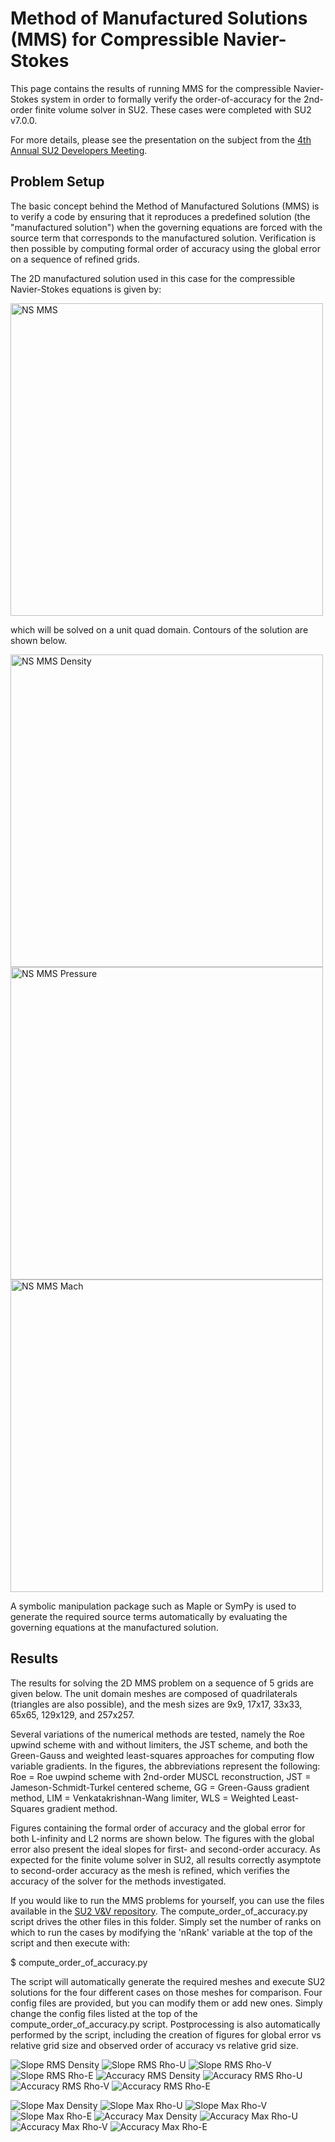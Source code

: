 # Method of Manufactured Solutions (MMS) for Compressible Navier-Stokes

This page contains the results of running MMS for the compressible Navier-Stokes system in order to formally verify the order-of-accuracy for the 2nd-order finite volume solver in SU2. These cases were completed with SU2 v7.0.0.

For more details, please see the presentation on the subject from the [4th Annual SU2 Developers Meeting](https://su2foundation.org/wp-content/uploads/2019/05/SU2_Verification_EdwinTom.pdf). 

## Problem Setup

The basic concept behind the Method of Manufactured Solutions (MMS) is to verify a code by ensuring that it reproduces a predefined solution (the "manufactured solution") when the governing equations are forced with the source term that corresponds to the manufactured solution. Verification is then possible by computing formal order of accuracy using the global error on a sequence of refined grids.

The 2D manufactured solution used in this case for the compressible Navier-Stokes equations is given by:

<img src="images/ns_mms.png" alt="NS MMS" width="500"/>

which will be solved on a unit quad domain. Contours of the solution are shown below.

<img src="mages/ns_mms_density.png" alt="NS MMS Density" width="500"/>
<img src="images/ns_mms_pressure.png" alt="NS MMS Pressure" width="500"/>
<img src="images/ns_mms_mach.png" alt="NS MMS Mach" width="500"/>

A symbolic manipulation package such as Maple or SymPy is used to generate the required source terms automatically by evaluating the governing equations at the manufactured solution.

## Results

The results for solving the 2D MMS problem on a sequence of 5 grids are given below. The unit domain meshes are composed of quadrilaterals (triangles are also possible), and the mesh sizes are 9x9, 17x17, 33x33, 65x65, 129x129, and 257x257. 

Several variations of the numerical methods are tested, namely the Roe upwind scheme with and without limiters, the JST scheme, and both the Green-Gauss and weighted least-squares approaches for computing flow variable gradients. In the figures, the abbreviations represent the following: Roe = Roe uwpind scheme with 2nd-order MUSCL reconstruction, JST = Jameson-Schmidt-Turkel centered scheme, GG = Green-Gauss gradient method, LIM = Venkatakrishnan-Wang limiter, WLS = Weighted Least-Squares gradient method.

Figures containing the formal order of accuracy and the global error for both L-infinity and L2 norms are shown below. The figures with the global error also present the ideal slopes for first- and second-order accuracy. As expected for the finite volume solver in SU2, all results correctly asymptote to second-order accuracy as the mesh is refined, which verifies the accuracy of the solver for the methods investigated.

If you would like to run the MMS problems for yourself, you can use the files available in the [SU2 V&V repository](https://github.com/su2code/VandV/tree/master/mms/fvm_navierstokes). The compute_order_of_accuracy.py script drives the other files in this folder. Simply set the number of ranks on which to run the cases by modifying the 'nRank' variable at the top of the script and then execute with:

$ compute_order_of_accuracy.py

The script will automatically generate the required meshes and execute SU2 solutions for the four different cases on those meshes for comparison. Four config files are provided, but you can modify them or add new ones. Simply change the config files listed at the top of the compute_order_of_accuracy.py script. Postprocessing is also automatically performed by the script, including the creation of figures for global error vs relative grid size and observed order of accuracy vs relative grid size.

![Slope RMS Density](images/slope_rms_rho.png)
![Slope RMS Rho-U](images/slope_rms_rhou.png)
![Slope RMS Rho-V](images/slope_rms_rhov.png)
![Slope RMS Rho-E](images/slope_rms_rhoe.png)
![Accuracy RMS Density](images/accuracy_rms_rho.png)
![Accuracy RMS Rho-U](images/accuracy_rms_rhou.png)
![Accuracy RMS Rho-V](images/accuracy_rms_rhov.png)
![Accuracy RMS Rho-E](images/accuracy_rms_rhoe.png)

![Slope Max Density](images/slope_max_rho.png)
![Slope Max Rho-U](images/slope_max_rhou.png)
![Slope Max Rho-V](images/slope_max_rhov.png)
![Slope Max Rho-E](images/slope_max_rhoe.png)
![Accuracy Max Density](images/accuracy_max_rho.png)
![Accuracy Max Rho-U](images/accuracy_max_rhou.png)
![Accuracy Max Rho-V](images/accuracy_max_rhov.png)
![Accuracy Max Rho-E](images/accuracy_max_rhoe.png)

